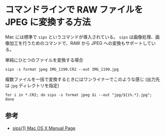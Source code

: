 # コマンドラインで RAW ファイルを JPEG に変換する方法

Mac には標準で `sips` というコマンドが導入されている。 `sips` は画像処理、画像加工を行うためのコマンドで、RAW から JPEG への変換もサポートしている。

単純にひとつのファイルを変換する場合

```
sips -s format jpeg IMG_1199.CR2 --out IMG_1199.jpg
```

複数ファイルを一括で変換するときにはワンライナーでこのような感じ (出力先は `jpg` ディレクトリを指定)

```
for i in *.CR2; do sips -s format jpeg $i --out "jpg/${i%.*}.jpg"; done
```

## 参考

- [sips(1) Mac OS X Manual Page](https://developer.apple.com/legacy/library/documentation/Darwin/Reference/ManPages/man1/sips.1.html)
